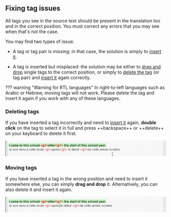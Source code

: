 ## Fixing tag issues 

All tags you see in the source text should be present in the translation too and in the correct position. You must correct any errors that you may see when that's not the case.

You may find two types of issue: 

- A tag or tag pair is missing: in that case, the solution is simply to [insert it](#inserting-tags). 

- A tag is inserted but misplaced: the solution may be either to [drag and drop](#moving-tags) single tags to the correct position, or simply to [delete the tag](#deleting-tags) (or tag pair) and [insert it](#inserting-tags) again correctly.

??? warning "Warning for RTL languages"
    In right-to-left languages such as Arabic or Hebrew, moving tags will not work. Please delete the tag and insert it again if you work with any of these languages.

### Deleting tags

If you have inserted a tag incorrectly and need to [insert it](#inserting-tags) again, **double click** on the tag to select it in full and press ++backspace++ or ++delete++ on your keyboard to delete it first.

![](../_assets/img/omt-tags-delete.gif)

### Moving tags

If you have inserted a tag in the wrong position and need to insert it somewhere else, you can simply **drag and drop** it. Alternatively, you can also delete it and insert it again.

![](../_assets/img/omt-tags-moving.gif)

<!-- @todo: explain the auto-completer as the main insertion method -->

<!-- @todo: FINISH -->


<!-- 
In the screenshot below, in the source segment the **paired tags** **&lt;i&gt;**{ .omttag } and **&lt;/i&gt;**{ .omttag } are around the letter `n` while in the target they are around the word `which`.


![](../_assets/img/09b_tags_issue_ada.jpg)

To correct this issue, you would have to perform the following steps:

  1. Double click on the each incorrectly inserted tag in the translation to select it and press ++backspace++ or ++del++ on your keyboard to delete it 
  2. Select the text that must encompassed by the paired tags.
  3. Press ++ctrl+space++ to launch the auto-completer. You might need to press ++ctrl+space++ several times to cycle through the different options until you see the list of tags.
  4. Select the paired tags that you want to insert and press ++enter++.
  <!-- ![](../_assets/img/11a_tag_order_ada.jpg) 

The tags are inserted around the text you have selected.
-->



